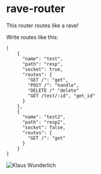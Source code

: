 # rave-router
This router routes like a rave!


Write routes like this:
```
[
    {
      "name": "test",
      "path": "resp",
      "socket": true,
      "routes": {
        "GET /": "get",
        "POST /": "handle",
        "DELETE /" "delete"
        "GET /test/:id", "get_id"
      }
    },
    {
      "name": "test2",
      "path": "resp2",
      "socket": false,
      "routes": {
        "GET /": "get"
      }
    }
]
```

<img src="http://www.vipbacking.eu/midicovers/CR2169.jpg" alt="Klaus Wunderlich">